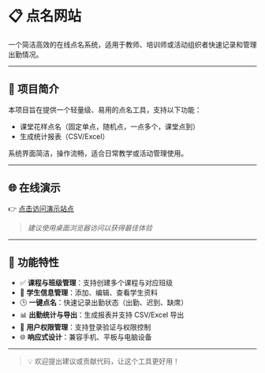 # 📋 点名网站

一个简洁高效的在线点名系统，适用于教师、培训师或活动组织者快速记录和管理出勤情况。

---

## 🚀 项目简介

本项目旨在提供一个轻量级、易用的点名工具，支持以下功能：

- 课堂花样点名（固定单点，随机点，一点多个，课堂点到）
- 生成统计报表（CSV/Excel）

系统界面简洁，操作流畅，适合日常教学或活动管理使用。

---

## 🌐 在线演示

👉 [点击访问演示站点](http://www.dmya.rf.gd/)

> *建议使用桌面浏览器访问以获得最佳体验*

---

## 🧩 功能特性

- ✅ **课程与班级管理**：支持创建多个课程与对应班级
- 👥 **学生信息管理**：添加、编辑、查看学生资料
- 🕒 **一键点名**：快速记录出勤状态（出勤、迟到、缺席）
- 📊 **出勤统计与导出**：生成报表并支持 CSV/Excel 导出
- 🔐 **用户权限管理**：支持登录验证与权限控制
- 🌐 **响应式设计**：兼容手机、平板与电脑设备

---

> 💡 欢迎提出建议或贡献代码，让这个工具更好用！
